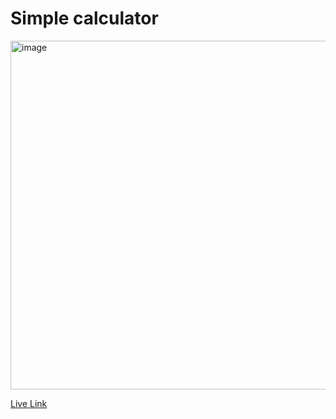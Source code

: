 # Simple calculator

<img width="558" alt="image" src="https://github.com/kevinnkimm/Calculator/assets/43616290/81aea01b-1d6d-4074-8a1d-a0a7ab6fbbee">

[Live Link](https://kevinnkimm.github.io/Calculator/)

